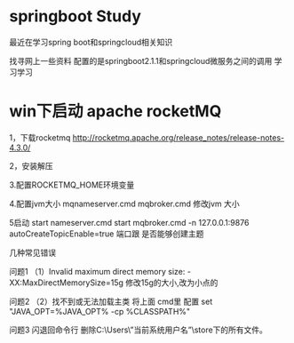 # springboot Study


最近在学习spring boot和springcloud相关知识

找寻网上一些资料 配置的是springboot2.1.1和springcloud微服务之间的调用  学习学习








# win下启动 apache rocketMQ      


1，下载rocketmq 
http://rocketmq.apache.org/release_notes/release-notes-4.3.0/


2，安装解压


3.配置ROCKETMQ_HOME环境变量


4.配置jvm大小   mqnameserver.cmd        mqbroker.cmd   修改jvm 大小

5启动  start nameserver.cmd         start mqbroker.cmd -n 127.0.0.1:9876 autoCreateTopicEnable=true     端口跟  是否能够创建主题

几种常见错误

问题1 （1）Invalid maximum direct memory size: -XX:MaxDirectMemorySize=15g
修改15g的大小,改为小点的   

问题2 （2）找不到或无法加载主类   将上面 cmd里 配置     set "JAVA_OPT=%JAVA_OPT% -cp %CLASSPATH%" 

问题3 闪退回命令行    删除C:\Users\”当前系统用户名”\store下的所有文件。


